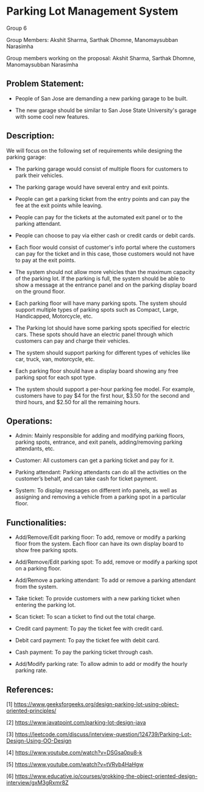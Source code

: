 # Parking Lot Management System
Group 6

Group Members: Akshit Sharma, Sarthak Dhomne, Manomaysubban Narasimha

Group members working on the proposal: Akshit Sharma, Sarthak Dhomne, Manomaysubban Narasimha

## Problem Statement:

- People of San Jose are demanding a new parking garage to be built.

- The new garage should be similar to San Jose State University's garage with some cool new features. 

## Description:

We will focus on the following set of requirements while designing the parking garage:

- The parking garage would consist of multiple floors for customers to park their vehicles.

- The parking garage would have several entry and exit points.

- People can get a parking ticket from the entry points and can pay the fee at the exit points while leaving.

- People can pay for the tickets at the automated exit panel or to the parking attendant.

- People can choose to pay via either cash or credit cards or debit cards.

- Each floor would consist of customer's info portal where the customers can pay for the ticket and in this case, those customers would not have to pay at the exit points.

- The system should not allow more vehicles than the maximum capacity of the parking lot. If the parking is full, the system should be able to show a message at the entrance panel and on the parking display board on the ground floor.

- Each parking floor will have many parking spots. The system should support multiple types of parking spots such as Compact, Large, Handicapped, Motorcycle, etc.

- The Parking lot should have some parking spots specified for electric cars. These spots should have an electric panel through which customers can pay and charge their vehicles.

- The system should support parking for different types of vehicles like car, truck, van, motorcycle, etc.

- Each parking floor should have a display board showing any free parking spot for each spot type.

- The system should support a per-hour parking fee model. For example, customers have to pay $4 for the first hour, $3.50 for the second and third hours, and $2.50 for all the remaining hours.

## Operations:

- Admin: 
       Mainly responsible for adding and modifying parking floors, parking spots, entrance, and exit panels, adding/removing parking attendants, etc.

- Customer: 
       All customers can get a parking ticket and pay for it.

- Parking attendant: 
       Parking attendants can do all the activities on the customer’s behalf, and can take cash for ticket payment.

- System: 
       To display messages on different info panels, as well as assigning and removing a vehicle from a parking spot in a particular floor.

## Functionalities:

- Add/Remove/Edit parking floor: To add, remove or modify a parking floor from the system. Each floor can have its own display board to show free parking spots.

- Add/Remove/Edit parking spot: To add, remove or modify a parking spot on a parking floor.

- Add/Remove a parking attendant: To add or remove a parking attendant from the system.

- Take ticket: To provide customers with a new parking ticket when entering the parking lot.

- Scan ticket: To scan a ticket to find out the total charge.

- Credit card payment: To pay the ticket fee with credit card.

- Debit card payment: To pay the ticket fee with debit card.

- Cash payment: To pay the parking ticket through cash.

- Add/Modify parking rate: To allow admin to add or modify the hourly parking rate.


## References:

[1] https://www.geeksforgeeks.org/design-parking-lot-using-object-oriented-principles/

[2] https://www.javatpoint.com/parking-lot-design-java

[3] https://leetcode.com/discuss/interview-question/124739/Parking-Lot-Design-Using-OO-Design

[4] https://www.youtube.com/watch?v=DSGsa0pu8-k

[5] https://www.youtube.com/watch?v=tVRyb4HaHgw

[6] https://www.educative.io/courses/grokking-the-object-oriented-design-interview/gxM3gRxmr8Z
